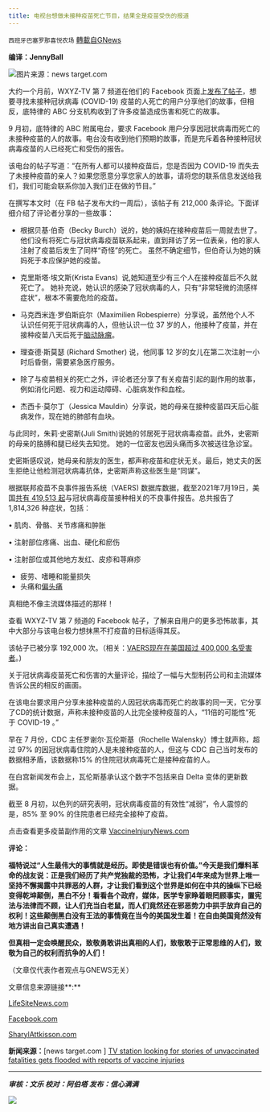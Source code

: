 ```yaml
---
title: 电视台想做未接种疫苗死亡节目，结果全是疫苗受伤的报道
---
```

`西班牙巴塞罗那喜悦农场` [轉載自GNews](https://gnews.org/zh-hans/1603795/)

**编译：JennyBall**

![](https://assets.gnews.org/wp-content/uploads/2021/10/tempsnip34.png)图片来源：news target.com


大约一个月前，WXYZ-TV 第 7 频道在他们的 Facebook 页面上[发布了帖子](https://www.lifesitenews.com/news/tv-station-asks-for-stories-of-unvaxxed-deaths-but-gets-deluged-with-jab-death-and-injury-stories/)，想要寻找未接种冠状病毒 (COVID-19) 疫苗的人死亡的用户分享他们的故事，但相反，底特律的 ABC 分支机构收到了许多疫苗造成伤害和死亡的故事。

9 月初，底特律的 ABC 附属电台，要求 Facebook 用户分享因冠状病毒而死亡的未接种疫苗的人的故事。电台没有收到他们预期的故事，而是充斥着各种接种冠状病毒疫苗的人已经死亡和受伤的报告。

该电台的帖子写道：“在所有人都可以接种疫苗后，您是否因为 COVID-19 而失去了未接种疫苗的亲人？如果您愿意分享您家人的故事，请将您的联系信息发送给我们，我们可能会联系你加入我们正在做的节目。”

在撰写本文时（在 FB 帖子发布大约一周后），该帖子有 212,000 条评论。下面详细介绍了评论者分享的一些故事：

- 根据贝基·伯奇（Becky Burch）说的，她的姨妈在接种疫苗后一周就去世了。 他们没有将死亡与冠状病毒疫苗联系起来，直到拜访了另一位表亲，他的家人注射了疫苗后发生了同样“奇怪”的死亡。 虽然不确定细节，但伯奇认为她的姨妈死于本应保护她的疫苗。


- 克里斯塔·埃文斯(Krista Evans)  说,她知道至少有三个人在接种疫苗后不久就死亡了。 她补充说，她认识的感染了冠状病毒的人，只有“非常轻微的流感样症状”，根本不需要危险的疫苗。


- 马克西米连·罗伯斯庇尔（Maximilien Robespierre）分享说，虽然他个人不认识任何死于冠状病毒的人，但他认识一位 37 岁的人，他接种了疫苗，并在接种疫苗八天后死于[脑动脉瘤](https://www.naturalpedia.com/aneurysm-causes-side-effects-and-treatments-at-naturalpedia-com.html)。


- 理查德·斯莫瑟 (Richard Smother) 说，他同事 12 岁的女儿在第二次注射一小时后昏倒，需要紧急医疗服务。


- 除了与疫苗相关的死亡之外，评论者还分享了有关疫苗引起的副作用的故事，例如消化问题、视力和运动障碍、心脏病发作和血栓。


- 杰西卡·莫尔丁（Jessica Mauldin）分享说，她的母亲在接种疫苗四天后心脏病发作，现在她的肺部有血块。


与此同时，朱莉·史密斯(Juli Smith)说她的邻居死于冠状病毒疫苗。此外，史密斯的母亲的胳膊和腿已经失去知觉。 她的一位密友也因头痛而多次被送往急诊室。

史密斯感叹说，她母亲和朋友的医生，都声称疫苗和症状无关。最后，她丈夫的医生拒绝让他检测冠状病毒抗体，史密斯声称这些医生是“同谋”。

根据联邦疫苗不良事件报告系统（VAERS) 数据库数据，截至2021年7月19日，美国[共有 419,513 起](https://sharylattkisson.com/2021/08/covid-19-vaccine-analysis-the-most-common-adverse-events-reported-so-far/)与冠状病毒疫苗接种相关的不良事件报告。总共报告了 1,814,326 种症状，包括：

• 肌肉、骨骼、关节疼痛和肿胀

• 注射部位疼痛、出血、硬化和瘀伤

• 注射部位或其他地方发红、皮疹和荨麻疹

- 疲劳、嗜睡和能量损失
- 头痛和[偏头痛](https://www.naturalpedia.com/migraine-causes-side-effects-and-treatments-at-naturalpedia-com.html)


真相绝不像主流媒体描述的那样！

查看 WXYZ-TV 第 7 频道的 Facebook 帖子，了解来自用户的更多恐怖故事，其中大部分与该电台极力想抹黑不打疫苗的目标适得其反。

该帖子已被分享 192,000 次。（相关：[VAERS现在在美国超过 400,000 名受害者](https://www.naturalnews.com/2021-07-09-coronavirus-vaccine-injury-reports-surpass-400k-mark.html)。)

关于冠状病毒疫苗死亡和伤害的大量评论，描绘了一幅与大型制药公司和主流媒体告诉公民的相反的画面。

在该电台要求用户分享未接种疫苗的人因冠状病毒而死亡的故事的同一天，它分享了CD的统计数据，声称未接种疫苗的人比完全接种疫苗的人，“11倍的可能性”死于 COVID-19 。”

早在 7 月份，CDC 主任罗谢尔·瓦伦斯基（Rochelle Walensky）博士就声称，超过 97% 的因冠状病毒住院的人是未接种疫苗的人，但这与 CDC 自己当时发布的数据相矛盾，该数据称15% 的住院冠状病毒死亡是接种疫苗的人。

在白宫新闻发布会上，瓦伦斯基承认这个数字不包括来自 Delta 变体的更新数据。

截至 8 月初，以色列的研究表明，冠状病毒疫苗的有效性“减弱”，令人震惊的是，85% 至 90% 的住院患者已经完全接种了疫苗。

点击查看更多疫苗副作用的文章 [VaccineInjuryNews.com](https://vaccineinjurynews.com/)

**评论：**

**福特说过“人生最伟大的事情就是经历。即使是错误也有价值。”今天是我们爆料革命的战友说：正是我们经历了共产党独裁的恐怖，才让我们4年来成为世界上唯一坚持不懈揭露中共罪恶的人群，才让我们看到这个世界是如何在中共的操纵下已经变得乾坤颠倒，黑白不分！看看各个政府，媒体，医学专家睁着眼罔顾事实，置宪法与法律而不顾，让人们充当白老鼠，而人们竟然还在邪恶势力中拱手放弃自己的权利！这些颠倒黑白没有王法的事情竟在当今的美国发生着！在自由美国竟然没有地方讲出自己真实遭遇！**

**但真相一定会唤醒民众，致敬勇敢讲出真相的人们，致敬敢于正常思维的人们，致敬为自己的权利而抗争的人们！**

（文章仅代表作者观点与GNEWS无关）

文章信息来源链接**:**

[LifeSiteNews.com](https://www.lifesitenews.com/news/tv-station-asks-for-stories-of-unvaxxed-deaths-but-gets-deluged-with-jab-death-and-injury-stories/)

[Facebook.com](https://www.facebook.com/wxyzdetroit/photos/after-the-vaccines-were-available-to-everyone-did-you-lose-an-unvaccinated-loved/10158207966696135/)

[SharylAttkisson.com](https://sharylattkisson.com/2021/08/covid-19-vaccine-analysis-the-most-common-adverse-events-reported-so-far/)

**新闻来源：**[news target.com ] [TV station looking for stories of unvaccinated fatalities gets flooded with reports of vaccine injuries](https://www.newstarget.com/2021-10-16-tv-station-unvaccinated-fatalities-flooded-vaccine-injuries.html)

* * *

***审核：文乐
校对：阿伯塔
发布：信心满满***

![](https://assets.gnews.org/wp-content/uploads/2021/10/GNEWS_CH.-1-3.jpeg)
